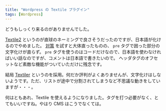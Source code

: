 ```yaml
---
title: "Wordpress の Textile プラグイン"
tags: [Wordpress]
---
```


どうもしっくり来るのがありませんでした。

[Textile2](http://wordpress.org/extend/plugins/textile-2/) というのが直球のネーミングで良さそうだったのですが、日本語が化けるのでやめました。
[対策](http://wordpress.org/support/topic/253662) を試すと大体直ったものの、 `pre` タグで囲った部分の文字化けが直らず。 `pre` タグを使うのはコードだけなので、日本語を使わなければいい話なのですが、コメントは日本語で書きたいので。
ヘッダタグのオフセットなど素敵な機能がついていただけに残念です。

結局 [Textiler](http://wordpress.org/extend/plugins/textiler/) というのを採用。何だか評判がよくありませんが、文字化けはしないようです。ただ、リストが途中で分割されてしまうなど不思議な動きをしていますが・・・。

何はともあれ、Textile を使えるようになりました。タグを打つ必要がなく、とてもいいですね。やはり CMS はこうでなくては。
